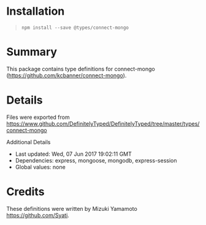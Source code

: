 # Installation
> `npm install --save @types/connect-mongo`

# Summary
This package contains type definitions for connect-mongo (https://github.com/kcbanner/connect-mongo).

# Details
Files were exported from https://www.github.com/DefinitelyTyped/DefinitelyTyped/tree/master/types/connect-mongo

Additional Details
 * Last updated: Wed, 07 Jun 2017 19:02:11 GMT
 * Dependencies: express, mongoose, mongodb, express-session
 * Global values: none

# Credits
These definitions were written by Mizuki Yamamoto <https://github.com/Syati>.
